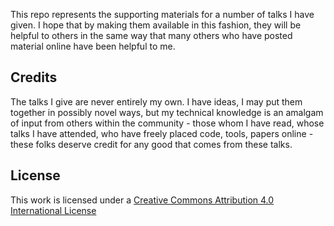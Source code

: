 This repo represents the supporting materials for a number of talks I have given. I hope that by making them available in this fashion, they will be helpful to others in the same way that many others who have posted material online have been helpful to me.


## Credits
The talks I give are never entirely my own. I have ideas, I may put them together in possibly novel ways, but my technical knowledge is an amalgam of input from others within the community - those whom I have read, whose talks I have attended, who have freely placed code, tools, papers online - these folks deserve credit for any good that comes from these talks.


## License

This work is licensed under a [Creative Commons Attribution 4.0 International License](http://creativecommons.org/licenses/by/4.0/)

